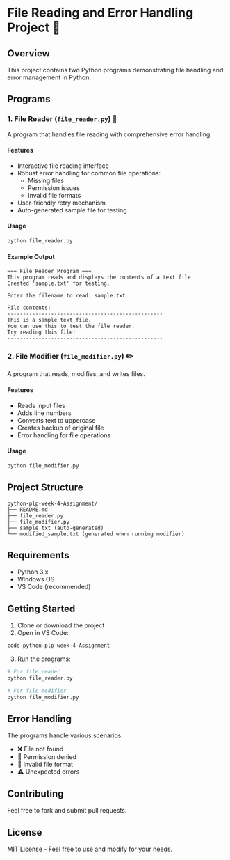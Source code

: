 # File Reading and Error Handling Project 📝

## Overview
This project contains two Python programs demonstrating file handling and error management in Python.

## Programs

### 1. File Reader (`file_reader.py`) 📖
A program that handles file reading with comprehensive error handling.

#### Features
- Interactive file reading interface
- Robust error handling for common file operations:
  - Missing files
  - Permission issues
  - Invalid file formats
- User-friendly retry mechanism
- Auto-generated sample file for testing

#### Usage
```bash
python file_reader.py
```

#### Example Output
```
=== File Reader Program ===
This program reads and displays the contents of a text file.
Created 'sample.txt' for testing.

Enter the filename to read: sample.txt

File contents:
--------------------------------------------------
This is a sample text file.
You can use this to test the file reader.
Try reading this file!
--------------------------------------------------
```

### 2. File Modifier (`file_modifier.py`) ✏️
A program that reads, modifies, and writes files.

#### Features
- Reads input files
- Adds line numbers
- Converts text to uppercase
- Creates backup of original file
- Error handling for file operations

#### Usage
```bash
python file_modifier.py
```

## Project Structure
```
python-plp-week-4-Assignment/
├── README.md
├── file_reader.py
├── file_modifier.py
├── sample.txt (auto-generated)
└── modified_sample.txt (generated when running modifier)
```

## Requirements
- Python 3.x
- Windows OS
- VS Code (recommended)

## Getting Started

1. Clone or download the project
2. Open in VS Code:
```bash
code python-plp-week-4-Assignment
```

3. Run the programs:
```bash
# For file reader
python file_reader.py

# For file modifier
python file_modifier.py
```

## Error Handling
The programs handle various scenarios:
- ❌ File not found
- 🚫 Permission denied
- 📄 Invalid file format
- ⚠️ Unexpected errors

## Contributing
Feel free to fork and submit pull requests.

## License
MIT License - Feel free to use and modify for your needs.